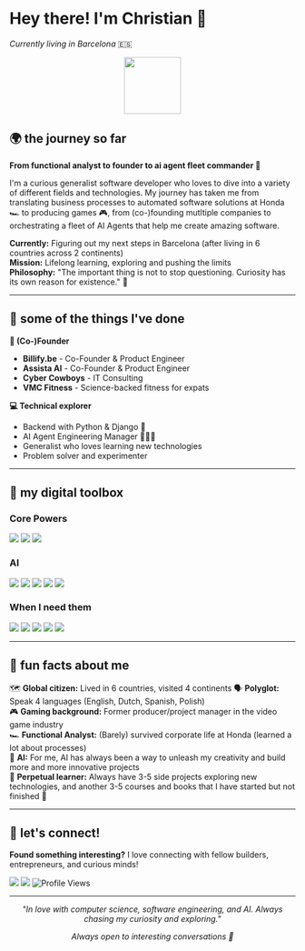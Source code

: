 # Hey there! I'm Christian 👋
*Currently living in Barcelona* 🇪🇸

<p align="center">
<img src="https://media.giphy.com/media/M9gbBd9nbDrOTu1Mqx/giphy.gif" width="100"/>
</p>

## 🌍 the journey so far

**From functional analyst to founder to ai agent fleet commander 🫡**

I'm a curious generalist software developer who loves to dive into a variety of different fields and technologies. My journey has taken me from translating business processes to automated software solutions at Honda 🏎️ to producing games 🎮, from (co-)founding mutltiple companies to orchestrating a fleet of AI Agents that help me create amazing software. 

**Currently:** Figuring out my next steps in Barcelona (after living in 6 countries across 2 continents)  
**Mission:** Lifelong learning, exploring and pushing the limits  
**Philosophy:** "The important thing is not to stop questioning. Curiosity has its own reason for existence." 🧠

---

## 🚀 some of the things I've done 

**🏢 (Co-)Founder**
- **Billify.be** - Co-Founder & Product Engineer
- **Assista AI** - Co-Founder & Product Engineer
- **Cyber Cowboys** - IT Consulting
- **VMC Fitness** - Science-backed fitness for expats

**💻 Technical explorer**
- Backend with Python & Django 🐍
- AI Agent Engineering Manager 👨🏻‍💼
- Generalist who loves learning new technologies
- Problem solver and experimenter

---

## 🔧 my digital toolbox

### **Core Powers**
<p>
<img src="https://img.shields.io/static/v1?logo=python&label&color=4B8BBE&message=Python&logoColor=white&logoWidth=20">
<img src="https://img.shields.io/static/v1?logo=django&label&color=092e20&message=Django&logoColor=white&logoWidth=20">
<img src="https://img.shields.io/static/v1?logo=postgresql&label&color=4169E1&message=PostgreSQL&logoColor=white&logoWidth=20">
</p>

### **AI**
<p>
<img src="https://img.shields.io/static/v1?logo=openai&label&color=412991&message=OpenAI&logoColor=white&logoWidth=20">
<img src="https://img.shields.io/static/v1?logo=anthropic&label&color=1A1A1A&message=Anthropic&logoColor=white&logoWidth=20">
<img src="https://img.shields.io/static/v1?logo=cursor&label&color=2D2D2D&message=Cursor&logoColor=white&logoWidth=20">
<img src="https://img.shields.io/static/v1?logo=google-gemini&label&color=4285F4&message=Gemini&logoColor=white&logoWidth=20">
<img src="https://img.shields.io/static/v1?logo=claude&label&color=F9B233&message=Claude%20Code&logoColor=white&logoWidth=20">

</p>

### **When I need them**
<p>
<img src="https://img.shields.io/static/v1?logo=typescript&label&color=3178C6&message=TypeScript&logoColor=white&logoWidth=20">
<img src="https://img.shields.io/static/v1?logo=react&label&color=61DAFB&message=React&logoColor=white&logoWidth=20">
<img src="https://img.shields.io/static/v1?logo=fastapi&label&color=009688&message=FastAPI&logoColor=white&logoWidth=20">
<img src="https://img.shields.io/static/v1?logo=flask&label&color=000000&message=Flask&logoColor=white&logoWidth=20">
<img src="https://img.shields.io/static/v1?logo=microsoft-sql-server&label&color=CC2927&message=SQL%20Server&logoColor=white&logoWidth=20">

</p>

---

## 🌟 fun facts about me

🗺️ **Global citizen:** Lived in 6 countries, visited 4 continents
🗣️ **Polyglot:** Speak 4 languages (English, Dutch, Spanish, Polish)  
🎮 **Gaming background:** Former producer/project manager in the video game industry  
🏎️ **Functional Analyst:** (Barely) survived corporate life at Honda (learned a lot about processes)  
🤖 **AI:** For me, AI has always been a way to unleash my creativity and build more and more innovative projects  
🔬 **Perpetual learner:** Always have 3-5 side projects exploring new technologies, and another 3-5 courses and books that I have started but not finished 🫣

---

## 🤝 let's connect!

**Found something interesting?** I love connecting with fellow builders, entrepreneurs, and curious minds!

[<img src="https://img.shields.io/static/v1?logo=gmail&label&color=EA4335&message=otta.ladybug808&logoColor=white&logoWidth=20">](mailto:otta.ladybug808@passmail.net)
[<img src="https://img.shields.io/static/v1?logo=linkedin&label&color=0A66C2&message=christianvuye&logoColor=white&logoWidth=20">](https://www.linkedin.com/in/christianvuye/)
<img src="https://komarev.com/ghpvc/?username=christianvuye&style=flat-square&color=blue" alt="Profile Views"/>

---

<p align="center">
<em>"In love with computer science, software engineering, and AI. Always chasing my curiosity and exploring."</em>
</p>

<p align="center">
<em>Always open to interesting conversations 💬</em>
</p>

